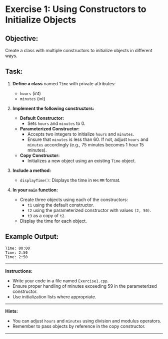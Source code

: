 # Exercise 1: Using Constructors to Initialize Objects

## **Objective:**

Create a class with multiple constructors to initialize objects in different ways.

## **Task:**

1. **Define a class** named `Time` with private attributes:
   - `hours` (int)
   - `minutes` (int)

2. **Implement the following constructors:**
   - **Default Constructor:**
     - Sets `hours` and `minutes` to 0.
   - **Parameterized Constructor:**
     - Accepts two integers to initialize `hours` and `minutes`.
     - Ensure that `minutes` is less than 60. If not, adjust `hours` and `minutes` accordingly (e.g., 75 minutes becomes 1 hour 15 minutes).
   - **Copy Constructor:**
     - Initializes a new object using an existing `Time` object.

3. **Include a method:**
   - `displayTime()`: Displays the time in `HH:MM` format.

4. **In your `main` function:**
   - Create three objects using each of the constructors:
     - `t1` using the default constructor.
     - `t2` using the parameterized constructor with values `(2, 50)`.
     - `t3` as a copy of `t2`.
   - Display the time for each object.

## **Example Output:**

```
Time: 00:00
Time: 2:50
Time: 2:50
```

---

**Instructions:**

- Write your code in a file named `Exercise1.cpp`.
- Ensure proper handling of minutes exceeding 59 in the parameterized constructor.
- Use initialization lists where appropriate.

---

**Hints:**

- You can adjust `hours` and `minutes` using division and modulus operators.
- Remember to pass objects by reference in the copy constructor.

---
